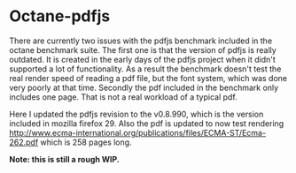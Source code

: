 Octane-pdfjs
============

There are currently two issues with the pdfjs benchmark included in the octane benchmark suite.
The first one is that the version of pdfjs is really outdated. It is created in the early days of the pdfjs project when it didn't supported a lot of functionality. As a result the benchmark doesn't test the real render speed of reading a pdf file, but the font system, which was done very poorly at that time.
Secondly the pdf included in the benchmark only includes one page. That is not a real workload of a typical pdf.

Here I updated the pdfjs revision to the v0.8.990, which is the version included in mozilla firefox 29. Also the pdf is updated to now test rendering http://www.ecma-international.org/publications/files/ECMA-ST/Ecma-262.pdf which is 258 pages long.

**Note: this is still a rough WIP.** 
